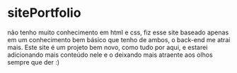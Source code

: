 # sitePortfolio
não tenho muito conhecimento em html e css, fiz esse site baseado apenas em um conhecimento bem básico que tenho de ambos, o back-end me atrai mais.
Este site é um projeto bem novo, como tudo por aqui, e estarei adicionando mais conteúdo nele e o deixando mais atraente aos olhos sempre que der :)
